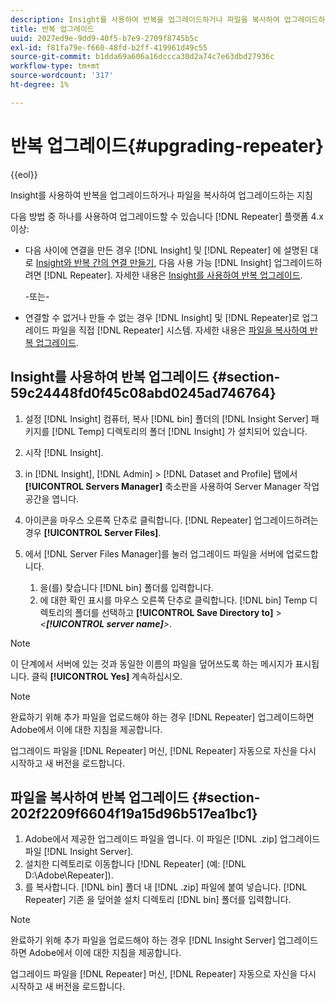 ```yaml
---
description: Insight를 사용하여 반복을 업그레이드하거나 파일을 복사하여 업그레이드하는 지침
title: 반복 업그레이드
uuid: 2027ed9e-9dd9-40f5-b7e9-2709f8745b5c
exl-id: f81fa79e-f660-48fd-b2ff-419961d49c55
source-git-commit: b1dda69a606a16dccca30d2a74c7e63dbd27936c
workflow-type: tm+mt
source-wordcount: '317'
ht-degree: 1%

---
```


# 반복 업그레이드{#upgrading-repeater}

{{eol}}

Insight를 사용하여 반복을 업그레이드하거나 파일을 복사하여 업그레이드하는 지침

다음 방법 중 하나를 사용하여 업그레이드할 수 있습니다 [!DNL Repeater] 플랫폼 4.x 이상:

* 다음 사이에 연결을 만든 경우 [!DNL Insight] 및 [!DNL Repeater] 에 설명된 대로 [Insight와 반복 간의 연결 만들기](../../../../home/c-inst-svr/c-rptr-fntly/c-cnfg-rptr-fntly/t-crt-conn-ins-rptr.md#task-785bfe5f0e31484683e4345038add118), 다음 사용 가능 [!DNL Insight] 업그레이드하려면 [!DNL Repeater]. 자세한 내용은 [Insight를 사용하여 반복 업그레이드](../../../../home/c-inst-svr/c-upgrd-uninst-sftwr/c-upgrd-sftwr/c-upgrd-rptr.md#section-59c24448fd0f45c08abd0245ad746764).

   -또는-

* 연결할 수 없거나 만들 수 없는 경우 [!DNL Insight] 및 [!DNL Repeater]로 업그레이드 파일을 직접 [!DNL Repeater] 시스템. 자세한 내용은 [파일을 복사하여 반복 업그레이드](../../../../home/c-inst-svr/c-upgrd-uninst-sftwr/c-upgrd-sftwr/c-upgrd-rptr.md#section-202f2209f6604f19a15d96b517ea1bc1).

## Insight를 사용하여 반복 업그레이드 {#section-59c24448fd0f45c08abd0245ad746764}

1. 설정 [!DNL Insight] 컴퓨터, 복사 [!DNL bin] 폴더의 [!DNL Insight Server] 패키지를 [!DNL Temp] 디렉토리의 폴더 [!DNL Insight] 가 설치되어 있습니다.
1. 시작 [!DNL Insight].
1. in [!DNL Insight], [!DNL Admin] > [!DNL Dataset and Profile] 탭에서 **[!UICONTROL Servers Manager]** 축소판을 사용하여 Server Manager 작업 공간을 엽니다.
1. 아이콘을 마우스 오른쪽 단추로 클릭합니다. [!DNL Repeater] 업그레이드하려는 경우 **[!UICONTROL Server Files]**.
1. 에서 [!DNL Server Files Manager]를 눌러 업그레이드 파일을 서버에 업로드합니다.

   1. 을(를) 찾습니다 [!DNL bin] 폴더를 입력합니다.
   1. 에 대한 확인 표시를 마우스 오른쪽 단추로 클릭합니다. [!DNL bin] Temp 디렉토리의 폴더를 선택하고 **[!UICONTROL Save Directory to]** > *&lt;**[!UICONTROL server name]**>*.

>[!NOTE]
>
>이 단계에서 서버에 있는 것과 동일한 이름의 파일을 덮어쓰도록 하는 메시지가 표시됩니다. 클릭 **[!UICONTROL Yes]** 계속하십시오.

>[!NOTE]
>
>완료하기 위해 추가 파일을 업로드해야 하는 경우 [!DNL Repeater] 업그레이드하면 Adobe에서 이에 대한 지침을 제공합니다.

업그레이드 파일을 [!DNL Repeater] 머신, [!DNL Repeater] 자동으로 자신을 다시 시작하고 새 버전을 로드합니다.

## 파일을 복사하여 반복 업그레이드 {#section-202f2209f6604f19a15d96b517ea1bc1}

1. Adobe에서 제공한 업그레이드 파일을 엽니다. 이 파일은 [!DNL .zip] 업그레이드 파일 [!DNL Insight Server].
1. 설치한 디렉토리로 이동합니다 [!DNL Repeater] (예: [!DNL D:\Adobe\Repeater]).
1. 를 복사합니다. [!DNL bin] 폴더 내 [!DNL .zip] 파일에 붙여 넣습니다. [!DNL Repeater] 기존 을 덮어쓸 설치 디렉토리 [!DNL bin] 폴더를 입력합니다.

>[!NOTE]
>
>완료하기 위해 추가 파일을 업로드해야 하는 경우 [!DNL Insight Server] 업그레이드하면 Adobe에서 이에 대한 지침을 제공합니다.

업그레이드 파일을 [!DNL Repeater] 머신, [!DNL Repeater] 자동으로 자신을 다시 시작하고 새 버전을 로드합니다.
